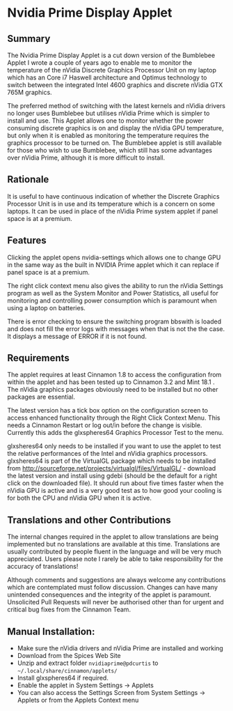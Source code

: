 # Nvidia Prime Display Applet

## Summary

The Nvidia Prime Display Applet is a cut down version of the Bumblebee Applet I wrote a couple of years ago to enable me to monitor the temperature of the nVidia Discrete Graphics Processor Unit on my laptop which has an Core i7 Haswell architecture and Optimus technology to switch between the integrated Intel 4600 graphics and discrete nVidia GTX 765M graphics. 

The preferred method of switching with the latest kernels and nVidia drivers no longer uses Bumblebee but utilises nVidia Prime which is simpler to install and use. This Applet allows one to monitor whether the power consuming discrete graphics is on and display the nVidia GPU temperature, but only when it is enabled as monitoring the temperature requires the graphics processor to be turned on. The Bumblebee applet is still available for those who wish to use Bumblebee, which still has some advantages over nVidia Prime, although it is more difficult to install.

## Rationale

It is useful to have continuous indication of whether the Discrete Graphics Processor Unit is in use and its temperature which is a concern on some laptops. It can be used in place of the nVidia Prime system applet if panel space is at a premium. 

## Features

Clicking the applet opens nvidia-settings which allows one to change GPU in the same way as the built in NVIDIA Prime applet which it can replace if panel space is at a premium.

The right click context menu also gives the ability to run the nVidia Settings program as well as the System Monitor and Power Statistics, all useful for monitoring and controlling power consumption which is paramount when using a laptop on batteries.

There is error checking to ensure the switching program bbswith is loaded and does not fill the error logs with messages when that is not the the case. It displays a message of ERROR if it is not found.

## Requirements

The applet requires at least Cinnamon 1.8 to access the configuration from within the applet and has been tested up to Cinnamon 3.2 and Mint 18.1 . The nVidia graphics packages obviously need to be installed but no other packages are essential. 

The latest version has a tick box option on the configuration screen to access enhanced functionality through the Right Click Context Menu. This needs a Cinnamon Restart or log out/in before the change is visible. Currently this adds the glxspheres64 Graphics Processor Test to the menu.

glxsheres64 only needs to be installed if you want to use the applet to test the relative performances of the Intel and nVidia graphics processors. glxsheres64 is part of the VirtualGL package which needs to be installed from  http://sourceforge.net/projects/virtualgl/files/VirtualGL/ - download the latest version and install using gdebi (should be the default for a right click on the downloaded file). It should run about five times faster when the nVidia GPU is active and is a very good test as to how good your cooling is for both the CPU and nVidia GPU when it is active.

## Translations and other Contributions

The internal changes required in the applet to allow translations are being implemented but no translations are available at this time. Translations are usually contributed by people fluent in the language and will be very much appreciated. Users please note I rarely be able to take responsibility for the accuracy of translations!

Although comments and suggestions are always welcome any contributions which are contemplated must follow discussion. Changes can have many unintended consequences and the integrity of the applet is paramount. Unsolicited Pull Requests will never be authorised other than for urgent and critical bug fixes from the Cinnamon Team. 

## Manual Installation:
  
   * Make sure the nVidia drivers and nVidia Prime are installed and working
   * Download from the Spices Web Site
   * Unzip and extract folder ```nvidiaprime@pdcurtis``` to ```~/.local/share/cinnamon/applets/```
   * Install glxspheres64 if required.
   * Enable the applet in System Settings -> Applets
   * You can also access the Settings Screen from System Settings -> Applets or from the Applets Context menu


